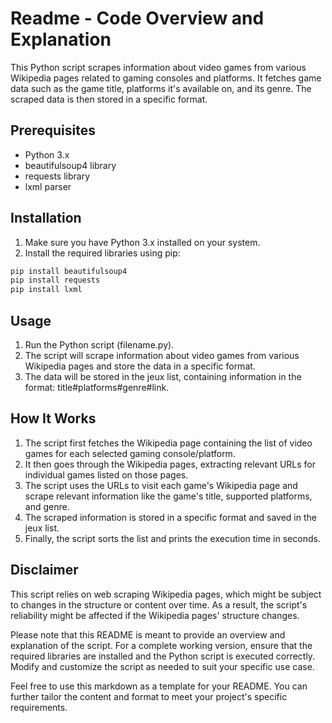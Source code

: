 # Readme - Code Overview and Explanation

This Python script scrapes information about video games from various Wikipedia pages related to gaming consoles and platforms. It fetches game data such as the game title, platforms it's available on, and its genre. The scraped data is then stored in a specific format.

## Prerequisites

- Python 3.x
- beautifulsoup4 library
- requests library
- lxml parser

## Installation

1. Make sure you have Python 3.x installed on your system.
2. Install the required libraries using pip:
```bash
pip install beautifulsoup4
pip install requests
pip install lxml
```

## Usage

1. Run the Python script (filename.py).
2. The script will scrape information about video games from various Wikipedia pages and store the data in a specific format.
3. The data will be stored in the jeux list, containing information in the format: title#platforms#genre#link.

## How It Works

1. The script first fetches the Wikipedia page containing the list of video games for each selected gaming console/platform.
2. It then goes through the Wikipedia pages, extracting relevant URLs for individual games listed on those pages.
3. The script uses the URLs to visit each game's Wikipedia page and scrape relevant information like the game's title, supported platforms, and genre.
4. The scraped information is stored in a specific format and saved in the jeux list.
5. Finally, the script sorts the list and prints the execution time in seconds.

## Disclaimer

This script relies on web scraping Wikipedia pages, which might be subject to changes in the structure or content over time. As a result, the script's reliability might be affected if the Wikipedia pages' structure changes.

Please note that this README is meant to provide an overview and explanation of the script. For a complete working version, ensure that the required libraries are installed and the Python script is executed correctly. Modify and customize the script as needed to suit your specific use case.

Feel free to use this markdown as a template for your README. You can further tailor the content and format to meet your project's specific requirements.
